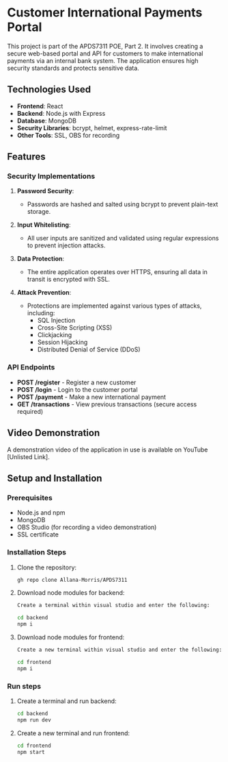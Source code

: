 # Customer International Payments Portal

This project is part of the APDS7311 POE, Part 2. It involves creating a secure web-based portal and API for customers to make international payments via an internal bank system. The application ensures high security standards and protects sensitive data.

## Technologies Used
- **Frontend**: React
- **Backend**: Node.js with Express
- **Database**: MongoDB
- **Security Libraries**: bcrypt, helmet, express-rate-limit
- **Other Tools**: SSL, OBS for recording

## Features

### Security Implementations
1. **Password Security**:
   - Passwords are hashed and salted using bcrypt to prevent plain-text storage.
   
2. **Input Whitelisting**:
   - All user inputs are sanitized and validated using regular expressions to prevent injection attacks.
   
3. **Data Protection**:
   - The entire application operates over HTTPS, ensuring all data in transit is encrypted with SSL.

4. **Attack Prevention**:
   - Protections are implemented against various types of attacks, including:
     - SQL Injection
     - Cross-Site Scripting (XSS)
     - Clickjacking
     - Session Hijacking
     - Distributed Denial of Service (DDoS)

### API Endpoints
- **POST /register** - Register a new customer
- **POST /login** - Login to the customer portal
- **POST /payment** - Make a new international payment
- **GET /transactions** - View previous transactions (secure access required)

## Video Demonstration
A demonstration video of the application in use is available on YouTube [Unlisted Link].

## Setup and Installation

### Prerequisites
- Node.js and npm
- MongoDB 
- OBS Studio (for recording a video demonstration)
- SSL certificate

### Installation Steps
1. Clone the repository:
   ```bash
   gh repo clone Allana-Morris/APDS7311
2. Download node modules for backend:
   ```bash
   Create a terminal within visual studio and enter the following:

   cd backend
   npm i
3. Download node modules for frontend:
   ```bash
   Create a new terminal within visual studio and enter the following:

   cd frontend
   npm i
### Run steps
1. Create a terminal and run backend:
   ```bash
   cd backend
   npm run dev
2. Create a new terminal and run frontend:
   ```bash
   cd frontend
   npm start
